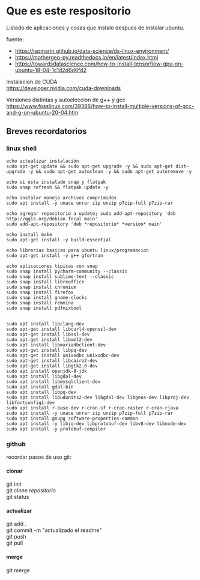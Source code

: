 # Que es este respositorio
Listado de aplicaciones y cosas que instalo despues de instalar ubuntu.

fuente:  
- https://ispmarin.github.io/data-science/ds-linux-environment/
- https://mothergeo-py.readthedocs.io/en/latest/index.html
- https://towardsdatascience.com/how-to-install-tensorflow-gpu-on-ubuntu-18-04-1c1d2d6d6fd2
    
Instalacion de CUDA  
https://developer.nvidia.com/cuda-downloads  

Versiones distintas y autoeleccion de g++ y gcc
https://www.fosslinux.com/39386/how-to-install-multiple-versions-of-gcc-and-g-on-ubuntu-20-04.htm


## Breves recordatorios  
### linux shell  
```{shell}
echo actualizar instalación
sudo apt-get update && sudo apt-get upgrade -y && sudo apt-get dist-upgrade -y && sudo apt-get autoclean -y && sudo apt-get autoremove -y

echo si esta instalado snap y flatpak
sudo snap refresh && flatpak update -y

echo instalar manejo archivos comprimidos
sudo apt install -y unace unrar zip unzip p7zip-full p7zip-rar

echo agregar repositorio a update; sudo add-apt-repository 'deb http://qgis.org/debian focal main'
sudo add-apt-repository 'deb *repositorio* *version* main'

echo install make
sudo apt-get install -y build-essential

echo librerias basicas para ubuntu linux/programacion
sudo apt-get install -y g++ gfortran

echo aplicaciones tipicas con snap
sudo snap install pycharm-community --classic 
sudo snap install sublime-text --classic
sudo snap install libreoffice 
sudo snap install chromium 
sudo snap install firefox
sudo snap install gnome-clocks
sudo snap install remmina
sudo snap install pdfmixtool


sudo apt install libclang-dev
sudo apt-get install libcurl4-openssl-dev
sudo apt-get install libssl-dev
sudo apt-get install libxml2-dev
sudo apt install libmariadbclient-dev
sudo apt-get install libpq-dev
sudo apt-get install unixodbc unixodbc-dev
sudo apt-get install libcairo2-dev
sudo apt-get install libgtk2.0-dev
sudo apt install openjdk-8-jdk
sudo apt install libgdal-dev
sudo apt install libmysqlclient-dev
sudo apt install gdal-bin
sudo apt install libpq-dev
sudo apt install libudunits2-dev libgdal-dev libgeos-dev libproj-dev libfontconfig1-dev
sudo apt install r-base-dev r-cran-sf r-cran-raster r-cran-rjava
sudo apt install -y unace unrar zip unzip p7zip-full p7zip-rar
sudo apt install gnupg software-properties-common
sudo apt install -y libjq-dev libprotobuf-dev libv8-dev libnode-dev
sudo apt install -y protobuf-compiler

```

### github  
recordar pasos de uso git:  
#### clonar  
git init  
git clone *repositorio*  
git status  
#### actualizar  
git add .  
git commit -m "actualizado el readme"  
git push  
git pull  
#### merge  
git merge  
